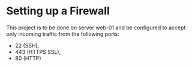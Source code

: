 # Setting up a Firewall
<p>This project is to be done on server web-01 and be configured to accept only incoming traffic from the following ports:</p>

<ul>
<li>22 (SSH),</li>
<li>443 (HTTPS SSL),</li>
<li>80 (HTTP)</li>
</ul>
